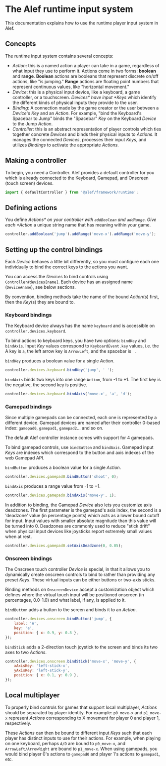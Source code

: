# The Alef runtime input system

This documentation explains how to use the runtime player input system in Alef.

## Concepts

The runtime input system contains several concepts:

- _Action_: this is a named action a player can take in a game, regardless of what input they use to perform it. Actions come in two forms: **boolean** and **range**. **Boolean** actions are booleans that represent discrete on/off actions, like "is jumping." **Range** actions are floating point numbers that represent continuous values, like "horizontal movement."
- _Device_: this is a physical input device, like a keyboard, a game controller, or a touchscreen. _Devices* have input *Keys_ which identify the different kinds of physical inputs they provide to the user.
- _Binding_: A connection made by the game creator or the user between a _Device_'s _Key_ and an _Action_. For example, "bind the Keyboard's Spacebar to Jump" binds the "Spacebar" _Key_ on the Keyboard _Device_ to the Jump _Action_.
- _Controller_: this is an abstract representation of player controls which ties together concrete _Devices_ and binds their physical inputs to _Actions_. It manages the connected _Devices_, processes their input _Keys_, and utilizes _Bindings_ to activate the appropriate _Actions_.

## Making a controller

To begin, you need a Controller. Alef provides a default controller for you which is already connected to the Keyboard, Gamepad, and Onscreen (touch screen) devices.

```js
import { defaultController } from '@alef/framework/runtime';
```

## Defining actions

You define _Actions* on your controller with `addBoolean` and `addRange`. Give each *Action_ a unique string name that has meaning within your game.

```js
controller.addBoolean('jump').addRange('move-x').addRange('move-y');
```

## Setting up the control bindings

Each _Device_ behaves a little bit differently, so you must configure each one individually to bind the correct keys to the actions you want.

You can access the _Devices_ to bind controls using `Controller#devices[name]`. Each device has an assigned name (`Device#name`), see below sections.

By convention, binding methods take the name of the bound _Action_(s) first, then the _Key_(s) they are bound to.

### Keyboard bindings

The Keyboard device always has the name `keyboard` and is accessible on `controller.devices.keyboard`.

To bind actions to keyboard keys, you have two options: `bindKey` and `bindAxis`. Input _Key_ values correspond to `KeyboardEvent.key` values, i.e. the A key is `a`, the left arrow key is `ArrowLeft`, and the spacebar is ` `.

`bindKey` produces a boolean value for a single _Action_.

```js
controller.devices.keyboard.bindKey('jump', ' ');
```

`bindAxis` binds two keys into one range `Action`, from -1 to +1. The first key is the negative, the second key is positive.

```js
controller.devices.keyboard.bindAxis('move-x', 'a', 'd');
```

### Gamepad bindings

Since multiple gamepads can be connected, each one is represented by a different device. Gamepad devices are named after their controller 0-based index: `gamepad0`, `gamepad1`, `gamepad2`... and so on.

The default Alef controller instance comes with support for 4 gamepads.

To bind gamepad controls, use `bindButton` and `bindAxis`. Gamepad input _Keys_ are indexes which correspond to the button and axis indexes of the web Gamepad API.

`bindButton` produces a boolean value for a single _Action_.

```js
controller.devices.gamepad0.bindButton('shoot', 0);
```

`bindAxis` produces a range value from -1 to +1.

```js
controller.devices.gamepad0.bindAxis('move-y', 1);
```

In addition to binding, the Gamepad _Device_ also lets you customize axis deadzones. The first parameter is the gamepad's axis index, the second is a 'deadzone' value (in percentage points) which acts as a lower bound cutoff for input. Input values with smaller absolute magnitude than this value will be turned into 0. Deadzones are commonly used to reduce "stick drift" when physical input devices like joysticks report extremely small values when at rest.

```js
controller.devices.gamepad0.setAxisDeadzone(0, 0.05);
```

### Onscreen bindings

The Onscreen touch controller _Device_ is special, in that it allows you to dynamically create onscreen controls to bind to rather than providing any preset _Keys_. These virtual inputs can be either buttons or two-axis sticks.

Binding methods on `OnscreenDevice` accept a customization object which defines where the virtual touch input will be positioned onscreen (in percentages, 0.0-1.0) and what label, if any, is applied to it.

`bindButton` adds a button to the screen and binds it to an _Action_.

```js
controller.devices.onscreen.bindButton('jump', {
	label: 'A',
	key: 'a',
	position: { x: 0.9, y: 0.8 },
});
```

`bindStick` adds a 2-direction touch joystick to the screen and binds its two axes to two _Actions_.

```js
controller.devices.onscreen.bindStick('move-x', 'move-y', {
	xAxisKey: 'left-stick-x',
	yAxisKey: 'left-stick-y',
	position: { x: 0.1, y: 0.9 },
});
```

## Local multiplayer

To properly bind controls for games that support local multiplayer, _Actions_ should be separated by player identity. For example: `p0_move-x` and `p1_move-x` represent _Actions_ corresponding to X movement for player 0 and player 1, respectively.

These _Actions_ can then be bound to different input _Keys_ such that each player has distinct inputs to use for their actions. For example, when playing on one keyboard, perhaps `A/D` are bound to `p0_move-x`, and `ArrowLeft/ArrowRight` are bound to `p1_move-x`. When using gamepads, you would bind player 0's actions to `gamepad0` and player 1's actions to `gamepad1`, etc.
